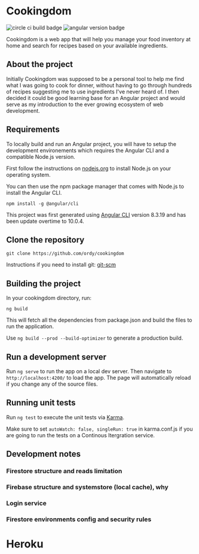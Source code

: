 # Cookingdom
<img src="https://img.shields.io/circleci/build/github/ordy/cookingdom/master?color=%233c3&logo=circleci" alt="circle ci build badge"></img> <img src="https://img.shields.io/github/package-json/dependency-version/ordy/cookingdom/@angular/core?color=red&label=Angular&logo=Angular&logoColor=red" alt="angular version badge"></img>

Cookingdom is a web app that will help you manage your food inventory at home and search for recipes based on your available ingredients.

## About the project

Initially Cookingdom was supposed to be a personal tool to help me find what I was going to cook for dinner, without having to go through hundreds of recipes suggesting me to use ingredients I've never heard of. I then decided it could be good learning base for an Angular project and would serve as my introduction to the ever growing ecosystem of web development.

## Requirements

To locally build and run an Angular project, you will have to setup the development environements which requires the Angular CLI and a compatible Node.js version.

First follow the instructions on [nodejs.org](https://nodejs.org/en/download/) to install Node.js on your operating system.

You can then use the npm package manager that comes with Node.js to install the Angular CLI.

`npm install -g @angular/cli`

This project was first generated using [Angular CLI](https://github.com/angular/angular-cli) version 8.3.19 and has been update overtime to 10.0.4.

## Clone the repository

`git clone https://github.com/ordy/cookingdom`

Instructions if you need to install git: [git-scm](https://git-scm.com/book/en/v2/Getting-Started-Installing-Git)

## Building the project

In your cookingdom directory, run:

`ng build`

This will fetch all the dependencies from package.json and build the files to run the application.

Use `ng build --prod --build-optimizer` to generate a production build.

## Run a development server

Run `ng serve` to run the app on a local dev server. Then navigate to `http://localhost:4200/` to load the app. The page will automatically reload if you change any of the source files.

## Running unit tests

Run `ng test` to execute the unit tests via [Karma](https://karma-runner.github.io).

Make sure to set `autoWatch: false, singleRun: true` in karma.conf.js if you are going to run the tests on a Continous Itergration service.

## Development notes

### Firestore structure and reads limitation

### Firebase structure and systemstore (local cache), why

### Login service

### Firestore environments config and security rules

# Heroku
